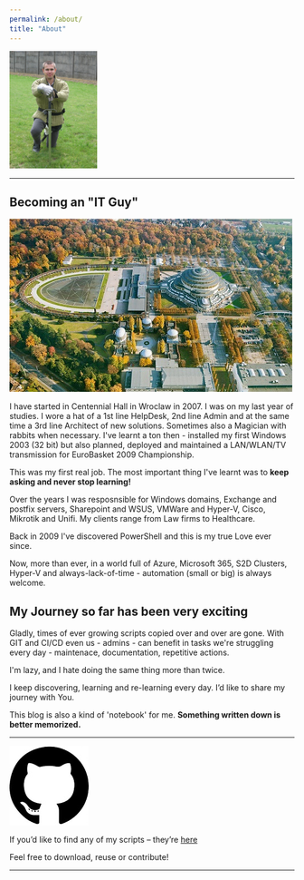 ```yaml
---
permalink: /about/
title: "About"
---
```


![That's me](../assets/images/aboutme/Arcontar.jpg)

---
## Becoming an "IT Guy" 

![Centennial Hall](../assets/images/aboutme/centennialhall.jpg)

I have started in Centennial Hall in Wroclaw in 2007. I was on my last year of studies. I wore a hat of a 1st line HelpDesk, 2nd line Admin and at the same time a 3rd line Architect of new solutions. Sometimes also a Magician with rabbits when necessary. I've learnt a ton then - installed my first Windows 2003 (32 bit) but also planned, deployed and maintained a LAN/WLAN/TV transmission for EuroBasket 2009 Championship. 

This was my first real job. The most important thing I've learnt was to **keep asking and never stop learning!**

Over the years I was resposnsible for Windows domains, Exchange and postfix servers, Sharepoint and WSUS, VMWare and Hyper-V, Cisco, Mikrotik and Unifi. My clients range from Law firms to Healthcare. 

Back in 2009 I've discovered PowerShell and this is my true Love ever since. 

Now, more than ever, in a world full of Azure, Microsoft 365, S2D Clusters, Hyper-V and always-lack-of-time - automation (small or big) is always welcome. 

## My Journey so far has been very exciting

Gladly, times of ever growing scripts copied over and over are gone. With GIT and CI/CD even us - admins - can benefit in tasks we're struggling every day - maintenace, documentation, repetitive actions. 

I'm lazy, and I hate doing the same thing more than twice. 

I keep discovering, learning and re-learning every day.  I’d like to share my journey with You. 

This blog is also a kind of 'notebook' for me. **Something written down is better memorized.**

---

![github](../assets/images/aboutme/github.png)

If you’d like to find any of my scripts – they’re [here]("http://github.com/mczerniawski")

Feel free to download, reuse or contribute!

---